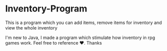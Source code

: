 # Inventory-Program
This is a program which you can add items, remove items for inventory and view the whole inventory

I'm new to Java, I made a program which stimulate how inventory in rpg games work. Feel free to reference ❤️. Thanks
